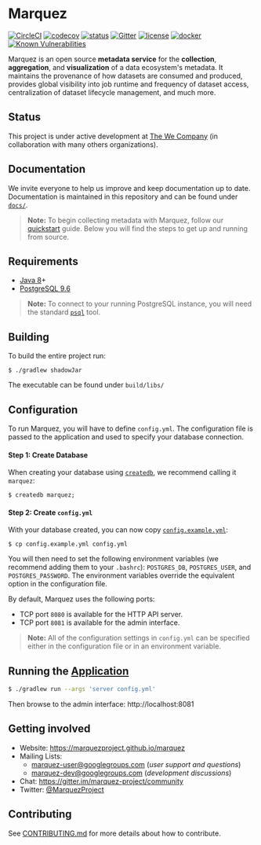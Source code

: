 # Marquez

[![CircleCI](https://circleci.com/gh/MarquezProject/marquez/tree/master.svg?style=shield)](https://circleci.com/gh/MarquezProject/marquez/tree/master) [![codecov](https://codecov.io/gh/MarquezProject/marquez/branch/master/graph/badge.svg)](https://codecov.io/gh/MarquezProject/marquez/branch/master) [![status](https://img.shields.io/badge/status-WIP-yellow.svg)](#status) [![Gitter](https://badges.gitter.im/Join%20Chat.svg)](https://gitter.im/marquez-project/community) [![license](https://img.shields.io/badge/license-Apache_2.0-blue.svg)](https://raw.githubusercontent.com/MarquezProject/marquez/master/LICENSE) [![docker](https://img.shields.io/badge/docker-hub-blue.svg?style=flat)](https://hub.docker.com/r/marquezproject/marquez) [![Known Vulnerabilities](https://snyk.io/test/github/MarquezProject/marquez/badge.svg)](https://snyk.io/test/github/MarquezProject/marquez)

Marquez is an open source **metadata service** for the **collection**, **aggregation**, and **visualization** of a data ecosystem's metadata. It maintains the provenance of how datasets are consumed and produced, provides global visibility into job runtime and frequency of dataset access, centralization of dataset lifecycle management, and much more.

## Status

This project is under active development at [The We Company](https://www.we.co) (in collaboration with many others organizations).

## Documentation

We invite everyone to help us improve and keep documentation up to date. Documentation is maintained in this repository and can be found under [`docs/`](https://github.com/MarquezProject/marquez/tree/master/docs).

> **Note:** To begin collecting metadata with Marquez, follow our [quickstart](https://marquezproject.github.io/marquez/quickstart.html) guide. Below you will find the steps to get up and running from source.

## Requirements

* [Java 8](https://openjdk.java.net/install)+
* [PostgreSQL 9.6](https://www.postgresql.org/download)

> **Note:** To connect to your running PostgreSQL instance, you will need the standard [`psql`](https://www.postgresql.org/docs/9.6/app-psql.html) tool.

## Building

To build the entire project run:

```
$ ./gradlew shadowJar
```
The executable can be found under `build/libs/`

## Configuration

To run Marquez, you will have to define `config.yml`. The configuration file is passed to the application and used to specify your database connection. 

#### Step 1: Create Database

When creating your database using [`createdb`](https://www.postgresql.org/docs/9.6/app-createdb.html), we recommend calling it `marquez`:

```
$ createdb marquez;
```

#### Step 2: Create `config.yml`

With your database created, you can now copy [`config.example.yml`](https://github.com/MarquezProject/marquez/blob/master/config.example.yml):

```
$ cp config.example.yml config.yml
```

You will then need to set the following environment variables (we recommend adding them to your `.bashrc`): `POSTGRES_DB`, `POSTGRES_USER`, and `POSTGRES_PASSWORD`. The environment variables override the equivalent option in the configuration file. 

By default, Marquez uses the following ports:

* TCP port `8080` is available for the HTTP API server.
* TCP port `8081` is available for the admin interface.

> **Note:** All of the configuration settings in `config.yml` can be specified either in the configuration file or in an environment variable.

## Running the [Application](https://github.com/MarquezProject/marquez/blob/master/src/main/java/marquez/MarquezApp.java)

```bash
$ ./gradlew run --args 'server config.yml'
```

Then browse to the admin interface: http://localhost:8081

## Getting involved

* Website: https://marquezproject.github.io/marquez
* Mailing Lists:
  * [marquez-user@googlegroups.com](https://groups.google.com/group/marquez-user) (_user support and questions_)
  * [marquez-dev@googlegroups.com](https://groups.google.com/group/marquez-dev) (_development discussions_)
* Chat: https://gitter.im/marquez-project/community
* Twitter: [@MarquezProject](https://twitter.com/MarquezProject)

## Contributing

See [CONTRIBUTING.md](https://github.com/MarquezProject/marquez/blob/master/CONTRIBUTING.md) for more details about how to contribute.

